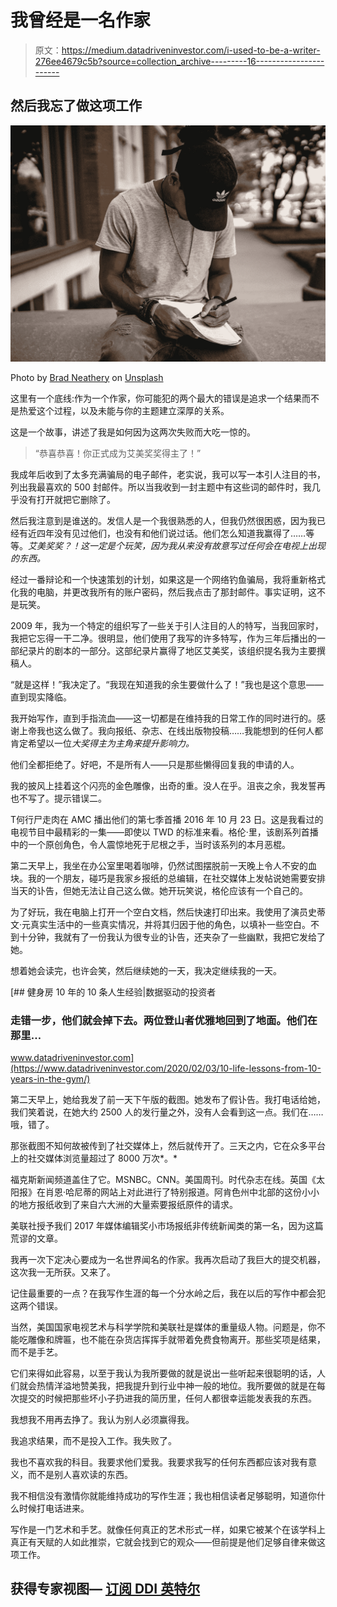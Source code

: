 # 我曾经是一名作家

> 原文：<https://medium.datadriveninvestor.com/i-used-to-be-a-writer-276ee4679c5b?source=collection_archive---------16----------------------->

## 然后我忘了做这项工作

![](img/4766b141c92488593f608d3218b3bb67.png)

Photo by [Brad Neathery](https://unsplash.com/@bradneathery?utm_source=medium&utm_medium=referral) on [Unsplash](https://unsplash.com?utm_source=medium&utm_medium=referral)

这里有一个底线:作为一个作家，你可能犯的两个最大的错误是追求一个结果而不是热爱这个过程，以及未能与你的主题建立深厚的关系。

这是一个故事，讲述了我是如何因为这两次失败而大吃一惊的。

> “恭喜恭喜！你正式成为艾美奖奖得主了！”

我成年后收到了太多充满骗局的电子邮件，老实说，我可以写一本引人注目的书，列出我最喜欢的 500 封邮件。所以当我收到一封主题中有这些词的邮件时，我几乎没有打开就把它删除了。

然后我注意到是谁送的。发信人是一个我很熟悉的人，但我仍然很困惑，因为我已经有近四年没有见过他们，也没有和他们说过话。他们怎么知道我赢得了……等等。*艾美奖奖？！这一定是个玩笑，因为我从来没有故意写过任何会在电视上出现的东西。*

经过一番辩论和一个快速策划的计划，如果这是一个网络钓鱼骗局，我将重新格式化我的电脑，并更改我所有的账户密码，然后我点击了那封邮件。事实证明，这不是玩笑。

2009 年，我为一个特定的组织写了一些关于引人注目的人的特写，当我回家时，我把它忘得一干二净。很明显，他们使用了我写的许多特写，作为三年后播出的一部纪录片的剧本的一部分。这部纪录片赢得了地区艾美奖，该组织提名我为主要撰稿人。

“就是这样！”我决定了。“我现在知道我的余生要做什么了！”我也是这个意思——直到现实降临。

我开始写作，直到手指流血——这一切都是在维持我的日常工作的同时进行的。感谢上帝我也这么做了。我向报纸、杂志、在线出版物投稿……我能想到的任何人都肯定希望以一位*大奖得主为主角来提升影响力。*

他们全都拒绝了。好吧，不是所有人——只是那些懒得回复我的申请的人。

我的披风上挂着这个闪亮的金色雕像，出奇的重。没人在乎。沮丧之余，我发誓再也不写了。提示错误二。

T何行尸走肉在 AMC 播出他们的第七季首播 2016 年 10 月 23 日。这是我看过的电视节目中最精彩的一集——即使以 TWD 的标准来看。格伦·里，该剧系列首播中的一个原创角色，令人震惊地死于尼根之手，当时该系列的本月恶棍。

第二天早上，我坐在办公室里喝着咖啡，仍然试图摆脱前一天晚上令人不安的血块。我的一个朋友，碰巧是我家乡报纸的总编辑，在社交媒体上发帖说她需要安排当天的讣告，但她无法让自己这么做。她开玩笑说，格伦应该有一个自己的。

为了好玩，我在电脑上打开一个空白文档，然后快速打印出来。我使用了演员史蒂文·元真实生活中的一些真实情况，并将其归因于他的角色，以填补一些空白。不到十分钟，我就有了一份我认为很专业的讣告，还夹杂了一些幽默，我把它发给了她。

想着她会读完，也许会笑，然后继续她的一天，我决定继续我的一天。

[](https://www.datadriveninvestor.com/2020/02/03/10-life-lessons-from-10-years-in-the-gym/) [## 健身房 10 年的 10 条人生经验|数据驱动的投资者

### 走错一步，他们就会掉下去。两位登山者优雅地回到了地面。他们在那里…

www.datadriveninvestor.com](https://www.datadriveninvestor.com/2020/02/03/10-life-lessons-from-10-years-in-the-gym/) 

第二天早上，她给我发了前一天下午版的截图。她发布了假讣告。我打电话给她，我们笑着说，在她大约 2500 人的发行量之外，没有人会看到这一点。我们在……哦，错了。

那张截图不知何故被传到了社交媒体上，然后就传开了。三天之内，它在众多平台上的社交媒体浏览量超过了 8000 万次*。*

福克斯新闻频道盖住了它。MSNBC。CNN。美国周刊。时代杂志在线。英国《太阳报》在肖恩·哈尼蒂的网站上对此进行了特别报道。阿肯色州中北部的这份小小的地方报纸收到了来自六大洲的大量索要报纸原件的请求。

美联社授予我们 2017 年媒体编辑奖小市场报纸非传统新闻类的第一名，因为这篇荒谬的文章。

我再一次下定决心要成为一名世界闻名的作家。我再次启动了我巨大的提交机器，这次我一无所获。又来了。

记住最重要的一点？在我写作生涯的每一个分水岭之后，我在以后的写作中都会犯这两个错误。

当然，美国国家电视艺术与科学学院和美联社是媒体的重量级人物。问题是，你不能吃雕像和牌匾，也不能在杂货店挥挥手就带着免费食物离开。那些奖项是结果，而不是手艺。

它们来得如此容易，以至于我认为我所要做的就是说出一些听起来很聪明的话，人们就会热情洋溢地赞美我，把我提升到行业中神一般的地位。我所要做的就是在每次提交的时候把那些坏小子扔进我的简历里，任何人都很幸运能发表我的东西。

我想我不用再去挣了。我认为别人必须赢得我。

我追求结果，而不是投入工作。我失败了。

我也不喜欢我的科目。我要求他们爱我。我要求我写的任何东西都应该对我有意义，而不是别人喜欢读的东西。

我不相信没有激情你就能维持成功的写作生涯；我也相信读者足够聪明，知道你什么时候打电话进来。

写作是一门艺术和手艺。就像任何真正的艺术形式一样，如果它被某个在该学科上真正有天赋的人如此推崇，它就会找到它的观众——但前提是他们足够自律来做这项工作。

## 获得专家视图— [订阅 DDI 英特尔](https://datadriveninvestor.com/ddi-intel)
